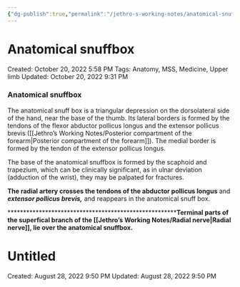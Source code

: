 ```yaml
---
{"dg-publish":true,"permalink":"/jethro-s-working-notes/anatomical-snuffbox/","dgPassFrontmatter":true}
---
```



# Anatomical snuffbox

Created: October 20, 2022 5:58 PM
Tags: Anatomy, MSS, Medicine, Upper limb
Updated: October 20, 2022 9:31 PM

### Anatomical snuffbox

The anatomical snuff box is a triangular depression on the dorsolateral side of the hand, near the base of the thumb. Its lateral borders is formed by the tendons of the flexor abductor pollicus longus and the extensor pollicus brevis ([[Jethro’s Working Notes/Posterior compartment of the forearm\|Posterior compartment of the forearm]]). The medial border is formed by the tendon of the extensor pollicus longus.

The base of the anatomical snuffbox is formed by the scaphoid and trapezium, which can be clinically significant, as in ulnar deviation (adduction of the wrist), they may be palpated for fractures.

********************The radial artery crosses the tendons of the abductor pollicus longus******************** and *************************extensor pollicus brevis,************************* and reappears in the anatomical snuff box.

********************************************************Terminal parts of the superfical branch of the [[Jethro’s Working Notes/Radial nerve\|Radial nerve]], lie over the anatomical snuffbox.**


<div class="transclusion internal-embed is-loaded"><div class="markdown-embed">





# Untitled

Created: August 28, 2022 9:50 PM
Updated: August 28, 2022 9:50 PM

</div></div>
